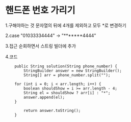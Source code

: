 # 핸드폰 번호 가리기

1.구해야하는 것
문자열의 뒤에 4개를 제외하고 모두 *로 변경하기


2.case
"01033334444" -> "*******4444"


3.접근
순회하면서 스트링 빌더에 추가


4.코드

```
    public String solution(String phone_number) {
        StringBuilder answer = new StringBuilder();
        String[] arr = phone_number.split("");
    
    for (int i = 0; i < arr.length; i++) {
        boolean shouldShow = i >= arr.length - 4;
        String el = shouldShow ? arr[i] : "*";
        answer.append(el);
    }
    
        return answer.toString();
    }

```

